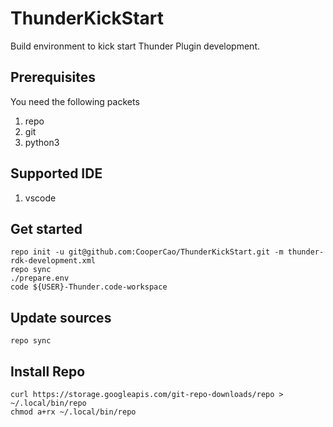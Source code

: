 # ThunderKickStart
Build environment to kick start Thunder Plugin development.

## Prerequisites
You need the following packets
1. repo
2. git
3. python3
## Supported IDE
1. vscode
## Get started
``` shell
repo init -u git@github.com:CooperCao/ThunderKickStart.git -m thunder-rdk-development.xml
repo sync
./prepare.env
code ${USER}-Thunder.code-workspace
```

## Update sources
``` shell
repo sync
```

## Install Repo
``` shell
curl https://storage.googleapis.com/git-repo-downloads/repo > ~/.local/bin/repo
chmod a+rx ~/.local/bin/repo
```
